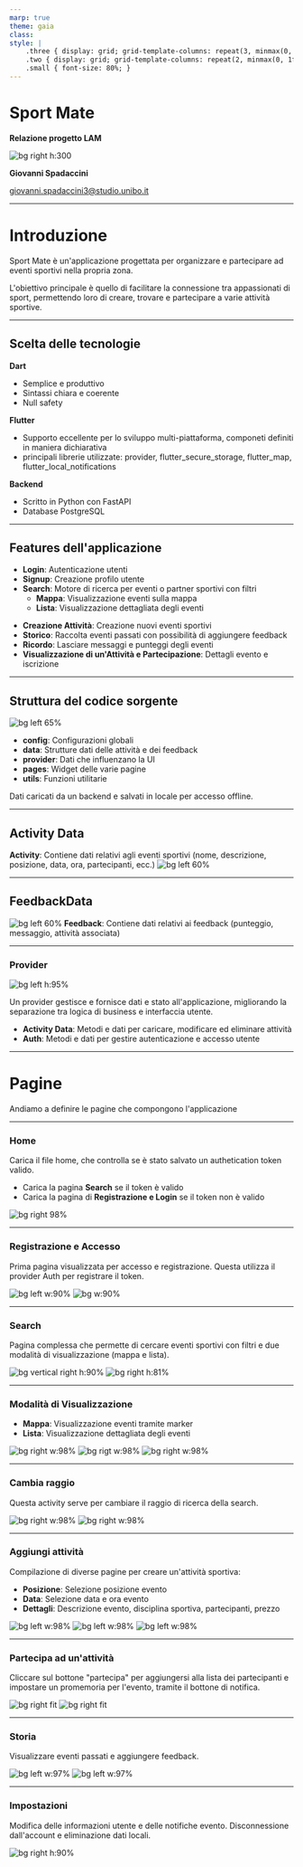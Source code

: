 ```yaml
---
marp: true
theme: gaia
class: 
style: |
    .three { display: grid; grid-template-columns: repeat(3, minmax(0, 1fr)); gap: 1rem; }
    .two { display: grid; grid-template-columns: repeat(2, minmax(0, 1fr)); gap: 1rem; }
    .small { font-size: 80%; }
---
```



# Sport Mate

**Relazione progetto LAM**

![bg right h:300](img/logo.png)

**Giovanni Spadaccini**

giovanni.spadaccini3@studio.unibo.it


---

# Introduzione

Sport Mate è un'applicazione progettata per organizzare e partecipare ad eventi sportivi nella propria zona. 

L'obiettivo principale è quello di facilitare la connessione tra appassionati di sport, permettendo loro di creare, trovare e partecipare a varie attività sportive.

---

## Scelta delle tecnologie


<div class="three">
<div>

**Dart**

- Semplice e produttivo
- Sintassi chiara e coerente
- Null safety

</div>
<div class="">

 **Flutter**

<div class="small">

- Supporto eccellente per lo sviluppo multi-piattaforma, componeti definiti in maniera dichiarativa
- principali librerie utilizzate: provider, flutter_secure_storage, flutter_map, flutter_local_notifications

</div>
</div>
<div>

 **Backend**

- Scritto in Python con FastAPI
- Database PostgreSQL

</div>
</div>

---



## Features dell'applicazione

<div class="two small">
<div>

- **Login**: Autenticazione utenti
- **Signup**: Creazione profilo utente
- **Search**: Motore di ricerca per eventi o partner sportivi con filtri
  - **Mappa**: Visualizzazione eventi sulla mappa
  - **Lista**: Visualizzazione dettagliata degli eventi
</div>
<div>

- **Creazione Attività**: Creazione nuovi eventi sportivi
- **Storico**: Raccolta eventi passati con possibilità di aggiungere feedback
- **Ricordo**: Lasciare messaggi e punteggi degli eventi
- **Visualizzazione di un'Attività e Partecipazione**: Dettagli evento e iscrizione

</div>
</div>

---


## Struttura del codice sorgente

![bg left 65%](img/tree_dir_short.png)

<div class="small">

- **config**: Configurazioni globali
- **data**: Strutture dati delle attività e dei feedback
- **provider**: Dati che influenzano la UI
- **pages**: Widget delle varie pagine
- **utils**: Funzioni utilitarie

Dati caricati da un backend e salvati in locale per accesso offline.
</div>

---

<!-- _class: lead -->

## Activity Data

 **Activity**: Contiene dati relativi agli eventi sportivi (nome, descrizione, posizione, data, ora, partecipanti, ecc.)
![bg  left 60%](img/activity.png) 

---

<!-- _class: lead--->

## FeedbackData

![bg left 60%](img/feedback.png)
 **Feedback**: Contiene dati relativi ai feedback (punteggio, messaggio, attività associata)

---

### Provider

![bg left h:95%](img/data_provider.png)

<!-- _class: lead -->
<div class="small">

Un provider gestisce e fornisce dati e stato all'applicazione, migliorando la separazione tra logica di business e interfaccia utente.

- **Activity Data**: Metodi e dati per caricare, modificare ed eliminare attività
- **Auth**: Metodi e dati per gestire autenticazione e accesso utente

</div>

---
<!-- _class: lead--->

# Pagine

Andiamo a definire le pagine che compongono l'applicazione


---

### Home

Carica il file home, che controlla se è stato salvato un authetication token valido.

- Carica la pagina **Search** se il token è valido
- Carica la pagina di **Registrazione e Login** se il token non è valido

![bg right 98%](img/home.png)

---

### Registrazione e Accesso

Prima pagina visualizzata per accesso e registrazione.
Questa utilizza il provider Auth per registrare il token.

![bg left w:90%](img/login.png) ![bg w:90%](img/registrazione.png)

---

### Search

Pagina complessa che permette di cercare eventi sportivi con filtri e due modalità di visualizzazione (mappa e lista).

![bg vertical right h:90%](img/search_page.png) ![bg right h:81%](img/search_state.png)

---

### Modalità di Visualizzazione

- **Mappa**: Visualizzazione eventi tramite marker
- **Lista**: Visualizzazione dettagliata degli eventi

![bg right w:98%](img/search_map_page.png)
![bg rigt w:98%](img/filter.png)
![bg right w:98%](img/Search.png)

---

### Cambia raggio 

Questa activity serve per cambiare il raggio di ricerca della search.

![bg right w:98%](img/flutter_05.png)
![bg right w:98%](img/select_radius.png)

---

### Aggiungi attività
<div class="small">

Compilazione di diverse pagine per creare un'attività sportiva:

- **Posizione**: Selezione posizione evento
- **Data**: Selezione data e ora evento
- **Dettagli**: Descrizione evento, disciplina sportiva, partecipanti, prezzo

</div>

![bg left w:98%](img/new_pos.png)
![bg left w:98%](img/new_date.png)
![bg left w:98%](img/new_desc.png)

---

### Partecipa ad un'attività

Cliccare sul bottone "partecipa" per aggiungersi alla lista dei partecipanti e impostare un promemoria per l'evento, tramite il bottone di notifica.

![bg right fit](img/descrizione.png) ![bg right fit](img/joined.png)

---

### Storia

Visualizzare eventi passati e aggiungere feedback.

![bg left w:97%](img/history.png) ![bg left w:97%](img/add_feedback.png)

---

### Impostazioni

Modifica delle informazioni utente e delle notifiche evento. Disconnessione dall'account e eliminazione dati locali.

![bg right h:90%](img/settings.png)
